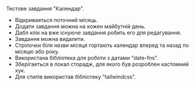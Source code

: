 Тестове завдання "Календар".

- Відкриваеться поточний місяць.
- Додати завдання можна на кожен майбутній день.
- Дабл клік на вже існуюче завдання робить его для редагування.
- Завдання можна видалити.
- Стрілочки біля назви місяця гортають календар вперед та назад по місяцю або року.
- Використана бібліотека для роботи з датами "date-fns".
- Зберігаеться в локал сторадж, для якого був розроблен кастомний хук.
- Для стилів використав бібліотеку "tailwindcss".
